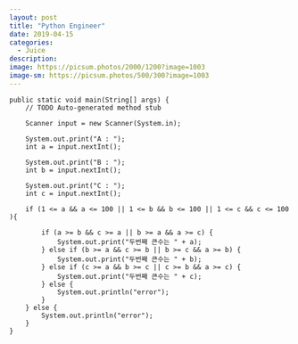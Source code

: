 ```yaml
---
layout: post
title: "Python Engineer"
date: 2019-04-15
categories:
  - Juice
description:
image: https://picsum.photos/2000/1200?image=1003
image-sm: https://picsum.photos/500/300?image=1003
---
```


	public static void main(String[] args) {
		// TODO Auto-generated method stub

		Scanner input = new Scanner(System.in);

		System.out.print("A : ");
		int a = input.nextInt();

		System.out.print("B : ");
		int b = input.nextInt();

		System.out.print("C : ");
		int c = input.nextInt();

		if (1 <= a && a <= 100 || 1 <= b && b <= 100 || 1 <= c && c <= 100 ){

			if (a >= b && c >= a || b >= a && a >= c) {
				System.out.print("두번째 큰수는 " + a);
			} else if (b >= a && c >= b || b >= c && a >= b) {
				System.out.print("두번째 큰수는 " + b);
			} else if (c >= a && b >= c || c >= b && a >= c) {
				System.out.print("두번째 큰수는 " + c);
			} else {
				System.out.println("error");
			}
		} else {
			System.out.println("error");
		}
	}
